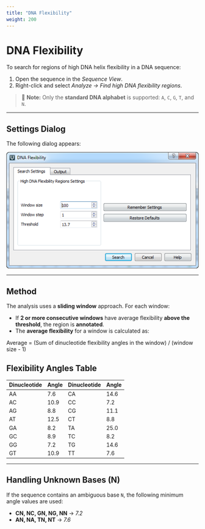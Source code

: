 ```yaml
---
title: "DNA Flexibility"
weight: 200
---
```


# DNA Flexibility

To search for regions of high DNA helix flexibility in a DNA sequence:

1. Open the sequence in the _Sequence View_.
2. Right-click and select _Analyze → Find high DNA flexibility regions_.

> 🧬 **Note:** Only the **standard DNA alphabet** is supported: `A`, `C`, `G`, `T`, and `N`.

---

## Settings Dialog

The following dialog appears:

![](/images/65930694/65930695.png)

---

## Method

The analysis uses a **sliding window** approach. For each window:

- If **2 or more consecutive windows** have average flexibility **above the threshold**, the region is **annotated**.
- The **average flexibility** for a window is calculated as:

Average = (Sum of dinucleotide flexibility angles in the window) / (window size - 1)

## Flexibility Angles Table

| **Dinucleotide** | **Angle** | **Dinucleotide** | **Angle** |
|------------------|-----------|------------------|-----------|
| AA               | 7.6       | CA               | 14.6      |
| AC               | 10.9      | CC               | 7.2       |
| AG               | 8.8       | CG               | 11.1      |
| AT               | 12.5      | CT               | 8.8       |
| GA               | 8.2       | TA               | 25.0      |
| GC               | 8.9       | TC               | 8.2       |
| GG               | 7.2       | TG               | 14.6      |
| GT               | 10.9      | TT               | 7.6       |

---

## Handling Unknown Bases (N)

If the sequence contains an ambiguous base `N`, the following minimum angle values are used:

- **CN, NC, GN, NG, NN** → _7.2_
- **AN, NA, TN, NT** → _7.6_